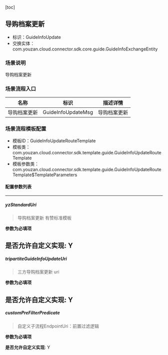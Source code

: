 [toc]

## 导购档案更新
- 标识：GuideInfoUpdate
- 交换实体：com.youzan.cloud.connector.sdk.core.guide.GuideInfoExchangeEntity
### 场景说明
导购档案更新
### 场景流程入口

名称 | 标识 | 描述详情
---|---|---
导购档案更新 | GuideInfoUpdateMsg | 导购档案更新

### 场景流程模板配置
- 模板ID：GuideInfoUpdateRouteTemplate
- 模板类：com.youzan.cloud.connector.sdk.template.guide.GuideInfoUpdateRouteTemplate
- 模板参数类：com.youzan.cloud.connector.sdk.template.guide.GuideInfoUpdateRouteTemplate$TemplateParameters

#### 配置参数列表

---
##### yzStandardUri
> 导购档案更新 有赞标准模板

**参数为必填项**


**是否允许自定义实现**: Y
---
##### tripartiteGuideInfoUpdateUri
> 三方导购档案更新 uri

**参数为必填项**


**是否允许自定义实现**: Y
---
##### customPreFilterPredicate
> 自定义子流程EndpointUri：前置过滤逻辑

**参数为必填项**


**是否允许自定义实现**: Y

